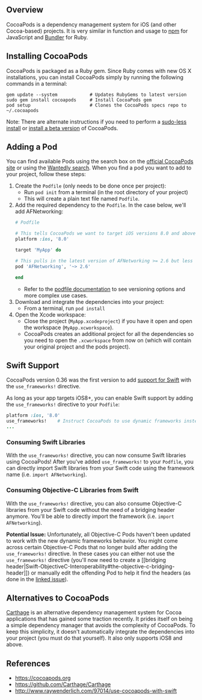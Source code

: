 ## Overview
CocoaPods is a dependency management system for iOS (and other
Cocoa-based) projects.  It is very similar in function and usage to
[npm](https://www.npmjs.com/) for JavaScript and
[Bundler](http://bundler.io/) for Ruby.

## Installing CocoaPods
CocoaPods is packaged as a Ruby gem. Since Ruby comes with new OS X installations, you can install CocoaPods simply by running the following commands in a terminal:

```
gem update --system            # Updates RubyGems to latest version
sudo gem install cocoapods     # Install CocoaPods gem
pod setup                      # Clones the CocoaPods specs repo to ~/.cocoapods
```

Note: There are alternate instructions if you need to perform a [sudo-less install](http://guides.cocoapods.org/using/getting-started.html#sudo-less-installation) or [install a beta version](http://guides.cocoapods.org/using/getting-started.html#updating-cocoapods) of CocoaPods. 

## Adding a Pod
You can find available Pods using the search box on the [official CocoaPods site](http://cocoapods.org/) or using the [Wantedly search](http://cocoapods.wantedly.com/). When you find a pod you want to add to your project, follow these steps:

1. Create the `Podfile` (only needs to be done once per project):
   - Run `pod init` from a terminal (in the root directory of your project)
   - This will create a plain text file named `Podfile`.
2. Add the required dependency to the `Podfile`. In the case below, we'll add AFNetworking:
      ```ruby
      # Podfile

      # This tells CocoaPods we want to target iOS versions 8.0 and above.
      platform :ios, '8.0'
      
      target 'MyApp' do

      # This pulls in the latest version of AFNetworking >= 2.6 but less than 3.0.
      pod 'AFNetworking', '~> 2.6'

      end
      ```
   - Refer to the [podfile documentation](https://guides.cocoapods.org/using/the-podfile.html) to see versioning options and more complex use cases.
3. Download and integrate the dependencies into your project:
   - From a terminal, run `pod install`
4. Open the Xcode workspace:
   - Close the project (`MyApp.xcodeproject`) if you have it open and open the workspace (`MyApp.xcworkspace`).
   - CocoaPods creates an additional project for all the dependencies so you need to open the `.xcworkspace` from now on (which will contain your original project and the pods project).

## Swift Support
CocoaPods version 0.36 was the first version to add [support for Swift](http://blog.cocoapods.org/CocoaPods-0.36) with the `use_frameworks!` directive.

As long as your app targets iOS8+, you can enable Swift support by adding the `use_frameworks!` directive to your `Podfile`:
```ruby
platform :ios, '8.0'
use_frameworks!    # Instruct CocoaPods to use dynamic frameworks instead of static libraries for Pods
...
```

### Consuming Swift Libraries
With the `use_frameworks!` directive, you can now consume Swift libraries using CocoaPods! After you've added `use_frameworks!` to your `Podfile`, you can directly import Swift libraries from your Swift code using the framework name (i.e. `import AFNetworking`).

### Consuming Objective-C Libraries from Swift
With the `use_frameworks!` directive, you can also consume Objective-C libraries from your Swift code without the need of a bridging header anymore. You'll be able to directly import the framework (i.e. `import AFNetworking`).

**Potential Issue:** Unfortunately, all Objective-C Pods haven't been updated to work with the new dynamic frameworks behavior. You might come across certain Objective-C Pods that no longer build after adding the `use_frameworks!` directive. In these cases you can either not use the `use_frameworks!` directive (you'll now need to create a [[bridging header|Swift-ObjectiveC-Interoperability#the-objective-c-bridging-header]]) or manually edit the offending Pod to help it find the headers (as done in the [linked issue](https://github.com/bdbergeron/BDBOAuth1Manager/issues/35)).

## Alternatives to CocoaPods
[Carthage](https://github.com/Carthage/Carthage) is an alternative dependency management system for Cocoa applications that has gained some traction recently. It prides itself on being a simple dependency manager that avoids the complexity of CocoaPods. To keep this simplicity, it doesn't automatically integrate the dependencies into your project (you must do that yourself). It also only supports iOS8 and above. 

## References
* https://cocoapods.org
* https://github.com/Carthage/Carthage
* http://www.raywenderlich.com/97014/use-cocoapods-with-swift